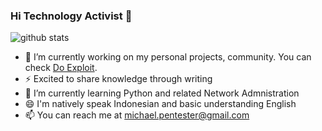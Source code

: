 ### Hi Technology Activist 👋

![github stats](https://github-readme-stats.vercel.app/api?username=michael-act&show_icons=true)

- 🔭 I’m currently working on my personal projects, community. You can check <a href="https://www.instagram.com/do.exploit/">Do Exploit</a>.
- ⚡ Excited to share knowledge through writing
- 🌱 I’m currently learning Python and related Network Admnistration
- 😄 I'm natively speak Indonesian and basic understanding English
- 📫 You can reach me at michael.pentester@gmail.com
